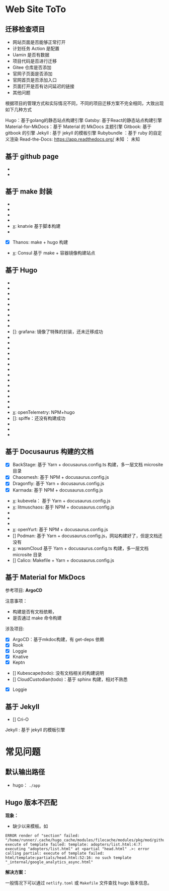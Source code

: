 # Web Site ToTo

## 迁移检查项目

- 网站页面是否能够正常打开
- 计划任务 Action 是配置
- Uamin 是否有数据
- 项目代码是否进行迁移
- Gitee 仓库是否添加
- 官网子页面是否添加
- 官网首页是否添加入口
- 页面打开是否有访问延迟的链接
- 其他问题


根据项目的管理方式和实际情况不同，不同的项目迁移方案不完全相同，大致出现如下几种方式

Hugo：基于golang的静态站点构建引擎
Gatsby: 基于React的静态站点构建引擎
Material-for-MkDocs：基于 Material 的 MkDocs 主题引擎
Gitbook: 基于 gitbook 的引擎
Jekyll : 基于 jekyll 的模板引擎
Rubybundle ：基于 ruby 的自定义渲染
Read-the-Docs: https://app.readthedocs.org/
未知 ： 未知




## 基于 github page

- [x]: kubevirt
- [x]: rook


## 基于 make 封装

- [x]: buildpacks
- [x]: cloud-custodian
- [x]: coressplane:,基于netlify_build脚本构建的文档
- [x]: keptn
- [x]: knatvie 基于脚本构建
- [x]: kubeedge
- [x] Thanos: make + hugo 构建
- [x]: Consul 基于 make + 容器镜像构建站点


## 基于 Hugo 

- [x]: cloudevents
- [x]: containerd
- [x]: coredns
- [x]: cni
- [x]: dapr
- [x]: emissary-ingress
- [x]: etcd
- [x]: falco
- [x]: fluxcd
- []: grafana: 镜像了特殊的封装，还未迁移成功
- [x]: grpc
- [x]: harbor
- [x]: helm
- [x]: in-toto
- [x]: istio
- [x]: jaeger
- [x]: keda
- [x]: kubeflow：文档在多层子目录中
- [x]: kubernetes
- [x]: kyverno
- [x]: letsencrypt
- [x]: linkerd
- [x]: longhorn
- [x]: notary
- [x]: openTelemetry: NPM+hugo
- []: spiffe：还没有构建成功
- [x]: tikv
- [x]: vitess
- [x]: volcano



## 基于 Docusaurus 构建的文档

- [x] BackStage: 基于 Yarn + docusaurus.config.ts 构建，多一层文档 microsite 目录
- [x] Chaosmesh: 基于 NPM + docusaurus.config.js
- [x] Dragonfly:  基于 Yarn + docusaurus.config.js
- [x] Karmada: 基于 NPM + docusaurus.config.js
- [x]: kubevela： 基于 Yarn + docusaurus.config.js
- [x]: litmuschaos: 基于 NPM + docusaurus.config.js
- [x]: openCost
- [x]: OpenFeature
- [x]: OpenKruise
- [x]: openYurt: 基于 NPM + docusaurus.config.js
- [] Podman:  基于 Yarn + docusaurus.config.js，网站构建好了，但是文档还没有
- [x]: wasmCloud 基于 Yarn + docusaurus.config.ts 构建，多一层文档 microsite 目录
- [] Calico: Makefile + Yarn + docusaurus.config.js


## 基于 Material for MkDocs

参考项目:  **ArgoCD**

注意事项：
- 构建是否有文档依赖，
- 是否通过 make 命令构建

涉及项目:
- [x] ArgoCD：基于mkdoc构建，有 get-deps 依赖
- [x] Rook
- [x] Loggie
- [x] Knative
- [x] Keptn
- [] Kubescape(todo): 没有文档相关的构建说明
- [] CloudCustodian(todo)：基于 sphinx 构建，相对不熟悉
- [x] Loggie


## 基于 Jekyll

- [] Cri-O


Jekyll : 基于 jekyll 的模板引擎



# 常见问题

## 默认输出路径

- hugo： `./app`



## Hugo 版本不匹配

**现象：**

- 缺少以来模板。如

```
ERROR render of "section" failed: "/home/runner/.cache/hugo_cache/modules/filecache/modules/pkg/mod/github.com/google/docsy@v0.6.0/layouts/_default/baseof.html:4:7": execute of template failed: template: adopters/list.html:4:7: executing "adopters/list.html" at <partial "head.html" .>: error calling partial: execute of template failed: html/template:partials/head.html:52:16: no such template "_internal/google_analytics_async.html"
```

**解决方案：**

一般情况下可以通过 `netlify.toml` 或 `Makefile` 文件查找 hugo 版本信息。
